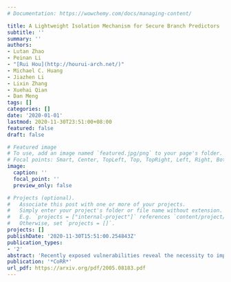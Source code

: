 ```yaml
---
# Documentation: https://wowchemy.com/docs/managing-content/

title: A Lightweight Isolation Mechanism for Secure Branch Predictors
subtitle: ''
summary: ''
authors:
- Lutan Zhao
- Peinan Li
- "[Rui Hou](http://hourui-arch.net/)"
- Michael C. Huang
- Jiazhen Li
- Lixin Zhang
- Xuehai Qian
- Dan Meng
tags: []
categories: []
date: '2020-01-01'
lastmod: 2020-11-30T23:51:00+08:00
featured: false
draft: false

# Featured image
# To use, add an image named `featured.jpg/png` to your page's folder.
# Focal points: Smart, Center, TopLeft, Top, TopRight, Left, Right, BottomLeft, Bottom, BottomRight.
image:
  caption: ''
  focal_point: ''
  preview_only: false

# Projects (optional).
#   Associate this post with one or more of your projects.
#   Simply enter your project's folder or file name without extension.
#   E.g. `projects = ["internal-project"]` references `content/project/deep-learning/index.md`.
#   Otherwise, set `projects = []`.
projects: []
publishDate: '2020-11-30T15:51:00.254843Z'
publication_types:
- '2'
abstract: 'Recently exposed vulnerabilities reveal the necessity to improve the security of branch predictors. Branch predictors record history about the execution of different programs, and such information from different processes are stored in the same structure and thus accessible to each other. This leaves the attackers with the opportunities for malicious training and malicious perception. Instead of flush-based or physical isolation of hardware resources, we want to achieve isolation of the content in these hardware tables with some lightweight processing using randomization as follows. (1) Content encoding. We propose to use hardware-based thread-private random numbers to encode the contents of the branch predictor tables (both direction and destination histories) which we call XOR-BP. Specifically, the data is encoded by XOR operation with the key before written in the table and decoded after read from the table. Such a mechanism obfuscates the information adding difficulties to cross-process or cross-privilege level analysis and perception. It achieves a similar effect of logical isolation but adds little in terms of space or time overheads. (2) Index encoding. We propose a randomized index mechanism of the branch predictor (Noisy-XOR-BP). Similar to the XOR-BP, another thread-private random number is used together with the branch instruction address as the input to compute the index of the branch predictor. This randomized indexing mechanism disrupts the correspondence between the branch instruction address and the branch predictor entry, thus increases the noise for malicious perception attacks. Our analyses using an FPGA-based RISC-V processor prototype and additional auxiliary simulations suggest that the proposed mechanisms incur a very small performance cost while providing strong protection.'
publication: '*CoRR*'
url_pdf: https://arxiv.org/pdf/2005.08183.pdf
---
```

